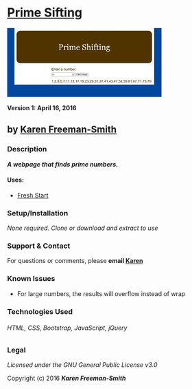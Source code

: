 # [Prime Sifting](http://karenfreemansmith.github.io/primeshifting)
![project screenshot](/img/screenshot.jpg)

__Version 1: April 16, 2016__
## by [Karen Freeman-Smith](http://karenfreemansmith.github.io)

### Description
__*A webpage that finds prime numbers.*__

#### Uses:
* [Fresh Start](http://karenfreemansmith.github.io/freshstart)

### Setup/Installation
*None required. Clone or download and extract to use*

### Support & Contact
For questions or comments, please __email [Karen](karenfreemansmith@gmail.com)__

### Known Issues
* For large numbers, the results will overflow instead of wrap

### Technologies Used
###### HTML, CSS, Bootstrap, JavaScript, jQuery

### Legal
*Licensed under the GNU General Public License v3.0*

Copyright (c) 2016 **_Karen Freeman-Smith_**
